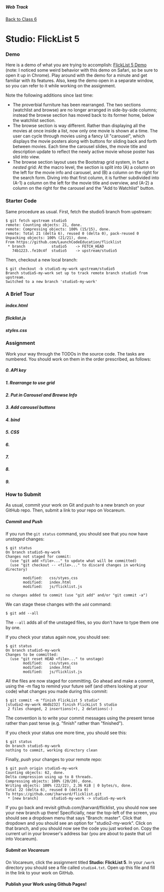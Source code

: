 ##### Web Track
[Back to Class 6](../../class6)

# Studio: FlickList 5



### Demo

Here is a demo of what you are trying to accomplish: <a href="http://htmlpreview.github.io/?https://github.com/LaunchCodeEducation/flicklist/blob/636afdd8442225455cef24ea4a8560705a17313c/index.html" target="_blank">FlickList 5 Demo</a> (note: I noticed some weird behavior with this demo on Safari, so be sure to open it up in Chrome). Play around with the demo for a minute and get familiar with its features. Also, keep the demo open in a separate window, so you can refer to it while working on the assignment.

Note the following additions since last time:
* The proverbial furniture has been rearranged. The two sections (watchlist and browse) are no longer arranged in side-by-side columns; instead the browse section has moved back to its former home, below the watchlist section.
* The browse section is way different. Rather than displaying all the movies at once inside a list, now only one movie is shown at a time. The user can cycle through movies using a fancy UI "carousel", which displays the movie posters along with buttons for sliding back and forth between movies. Each time the carousel slides, the movie title and description update to reflect the newly active movie whose poster has slid into view. 
* The browse section layout uses the Bootstrap grid system, in fact a *nested* grid: At the macro level, the section is split into (A) a column on the left for the movie info and carousel, and (B) a column on the right for the search form. Diving into that first column, it is further subdivided into (A-1) a column on the left for the movie title and overview, and (A-2) a column on the right for the carousel and the "Add to Watchlist" button.


### Starter Code

Same procedure as usual. First, fetch the studio5 branch from upstream:

```nohighlight
$ git fetch upstream studio5
remote: Counting objects: 21, done.
remote: Compressing objects: 100% (15/15), done.
remote: Total 21 (delta 6), reused 0 (delta 0), pack-reused 0
Unpacking objects: 100% (21/21), done.
From https://github.com/LaunchCodeEducation/flicklist
 * branch            studio5    -> FETCH_HEAD
   74b1223..fe10c4f  studio5    -> upstream/studio5
```

Then, checkout a new local branch:

```nohighlight
$ git checkout -b studio5-my-work upstream/studio5
Branch studio5-my-work set up to track remote branch studio5 from upstream.
Switched to a new branch 'studio5-my-work'
```

### A Brief Tour


##### index.html

##### flicklist.js

##### styles.css

### Assignment

Work your way through the TODOs in the source code. The tasks are numbered. You should work on them in the order prescribed, as follows:

##### 0. API key


##### 1. Rearrange to use grid

##### 2. Put in Carousel and Browse Info

##### 3. Add carousel buttons

##### 4. bind

##### 5. CSS

##### 6. 

##### 7. 

##### 8. 

##### 9. 

### How to Submit

As usual, commit your work on Git and push to a new branch on your GitHub repo. Then, submit a link to your repo on Vocareum.

##### Commit and Push

If you run the `git status` command, you should see that you now have *unstaged* changes:

```nohighlight
$ git status
On branch studio5-my-work
Changes not staged for commit:
  (use "git add <file>..." to update what will be committed)
  (use "git checkout -- <file>..." to discard changes in working directory)
      
        modified:   css/styes.css
        modified:   index.html
        modified:   js/flicklist.js

no changes added to commit (use "git add" and/or "git commit -a")
```

We can stage these changes with the `add` command:

```nohighlight
$ git add --all
```

The `--all` adds all of the unstaged files, so you don't have to type them one by one.

If you check your status again now, you should see:

```nohighlight
$ git status
On branch studio5-my-work
Changes to be committed:
  (use "git reset HEAD <file>..." to unstage)
        modified:   css/styes.css
        modified:   index.html
        modified:   js/flicklist.js
```

All the files are now staged for committing. Go ahead and make a commit, using the -m flag to remind your future self (and others looking at your code) what changes you made during this commit:

```nohighlight
$ git commit -m "finish FlickList 5 studio"
[studio2-my-work 46db232] finish FlickList 5 studio
 2 files changed, 2 insertions(+), 2 deletions(-)
```

The convention is to write your commit messages using the present tense rather than past tense (e.g. "finish" rather than "finished").

If you check your status one more time, you should see this:

```nohighlight
$ git status
On branch studio5-my-work
nothing to commit, working directory clean
```

Finally, *push* your changes to your remote repo:

```nohighlight
$ git push origin studio5-my-work
Counting objects: 62, done.
Delta compression using up to 8 threads.
Compressing objects: 100% (20/20), done.
Writing objects: 100% (22/22), 2.36 KiB | 0 bytes/s, done.
Total 22 (delta 6), reused 0 (delta 0)
To https://github.com/jharvard/flicklist.git
 * [new branch]      studio5-my-work -> studio5-my-work
```

If you go back and revisit github.com/jharvard/flicklist, you should now see your new branch up there! Specificially, near the top-left of the screen, you should see a dropdown menu that says "Branch: master". Click that dropdown and you should see an option for "studio2-my-work". Click on that branch, and you should now see the code you just worked on. Copy the current url in your browser's address bar (you are about to paste that url into Vocareum).

##### Submit on Vocareum
On Vocareum, click the assignment titled **Studio: FlickList 5**. In your `/work` directory you should see a file called `studio4.txt`. Open up this file and fill in the link to your work on GitHub.


#### Publish your Work using Github Pages!
